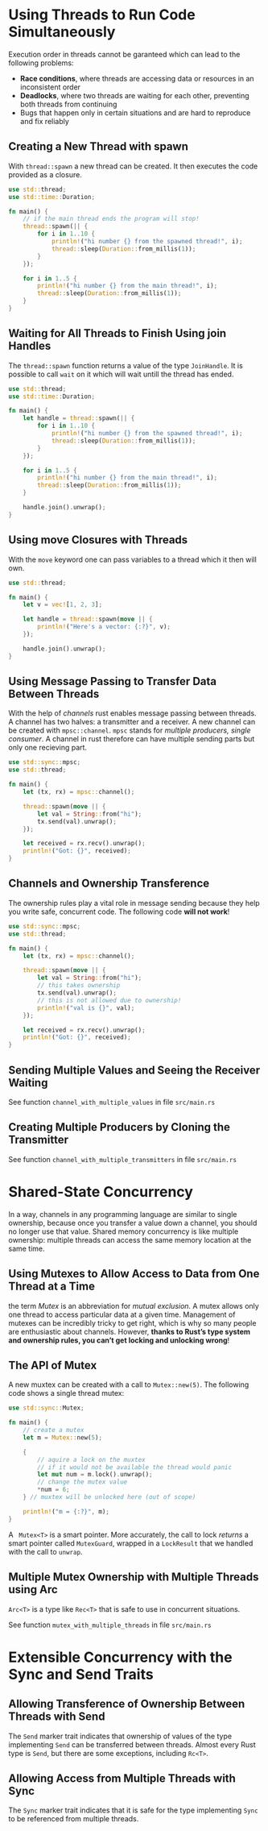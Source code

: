 # Using Threads to Run Code Simultaneously

Execution order in threads cannot be garanteed which can lead to the following problems:

- **Race conditions**, where threads are accessing data or resources in an inconsistent order
- **Deadlocks**, where two threads are waiting for each other, preventing both threads from continuing
- Bugs that happen only in certain situations and are hard to reproduce and fix reliably

## Creating a New Thread with spawn

With `thread::spawn` a new thread can be created. It then executes the code provided as a closure.

```rs
use std::thread;
use std::time::Duration;

fn main() {
    // if the main thread ends the program will stop!
    thread::spawn(|| {
        for i in 1..10 {
            println!("hi number {} from the spawned thread!", i);
            thread::sleep(Duration::from_millis(1));
        }
    });

    for i in 1..5 {
        println!("hi number {} from the main thread!", i);
        thread::sleep(Duration::from_millis(1));
    }
}
```

## Waiting for All Threads to Finish Using join Handles

The `thread::spawn` function returns a value of the type `JoinHandle`. It is possible to call `wait` on it which will wait untill the thread has ended.

```rs
use std::thread;
use std::time::Duration;

fn main() {
    let handle = thread::spawn(|| {
        for i in 1..10 {
            println!("hi number {} from the spawned thread!", i);
            thread::sleep(Duration::from_millis(1));
        }
    });

    for i in 1..5 {
        println!("hi number {} from the main thread!", i);
        thread::sleep(Duration::from_millis(1));
    }

    handle.join().unwrap();
}
```

## Using move Closures with Threads

With the `move` keyword one can pass variables to a thread which it then will own.

```rs
use std::thread;

fn main() {
    let v = vec![1, 2, 3];

    let handle = thread::spawn(move || {
        println!("Here's a vector: {:?}", v);
    });

    handle.join().unwrap();
}
```

## Using Message Passing to Transfer Data Between Threads

With the help of _channels_ rust enables message passing between threads. A channel has two halves: a transmitter and a receiver. A new channel can be created with `mpsc::channel`. `mpsc` stands for _multiple producers, single consumer_. A channel in rust therefore can have multiple sending parts but only one recieving part.

```rs
use std::sync::mpsc;
use std::thread;

fn main() {
    let (tx, rx) = mpsc::channel();

    thread::spawn(move || {
        let val = String::from("hi");
        tx.send(val).unwrap();
    });

    let received = rx.recv().unwrap();
    println!("Got: {}", received);
}
```

## Channels and Ownership Transference

The ownership rules play a vital role in message sending because they help you write safe, concurrent code. The following code **will not work**!

```rs
use std::sync::mpsc;
use std::thread;

fn main() {
    let (tx, rx) = mpsc::channel();

    thread::spawn(move || {
        let val = String::from("hi");
        // this takes ownership
        tx.send(val).unwrap();
        // this is not allowed due to ownership!
        println!("val is {}", val);
    });

    let received = rx.recv().unwrap();
    println!("Got: {}", received);
}
```

## Sending Multiple Values and Seeing the Receiver Waiting

See function `channel_with_multiple_values` in file `src/main.rs`

## Creating Multiple Producers by Cloning the Transmitter

See function `channel_with_multiple_transmitters` in file `src/main.rs`

# Shared-State Concurrency

In a way, channels in any programming language are similar to single ownership, because once you transfer a value down a channel, you should no longer use that value. Shared memory concurrency is like multiple ownership: multiple threads can access the same memory location at the same time.

## Using Mutexes to Allow Access to Data from One Thread at a Time

the term _Mutex_ is an abbreviation for _mutual exclusion_. A mutex allows only one thread to access particular data at a given time. Management of mutexes can be incredibly tricky to get right, which is why so many people are enthusiastic about channels. However, **thanks to Rust’s type system and ownership rules, you can’t get locking and unlocking wrong**!

## The API of Mutex<T>

A new muxtex can be created with a call to `Mutex::new(5)`. The following code shows a single thread mutex:

```rs
use std::sync::Mutex;

fn main() {
    // create a mutex
    let m = Mutex::new(5);

    {
        // aquire a lock on the muxtex
        // if it would not be available the thread would panic
        let mut num = m.lock().unwrap();
        // change the mutex value
        *num = 6;
    } // muxtex will be unlocked here (out of scope)

    println!("m = {:?}", m);
}
```

A ` Mutex<T>` is a smart pointer. More accurately, the call to lock _returns_ a smart pointer called `MutexGuard`, wrapped in a `LockResult` that we handled with the call to `unwrap`.

## Multiple Mutex<T> Ownership with Multiple Threads using Arc<T>

`Arc<T>` is a type like `Rec<T>` that is safe to use in concurrent situations.

See function `mutex_with_multiple_threads` in file `src/main.rs`

# Extensible Concurrency with the Sync and Send Traits

## Allowing Transference of Ownership Between Threads with Send

The `Send` marker trait indicates that ownership of values of the type implementing `Send` can be transferred between threads. Almost every Rust type is `Send`, but there are some exceptions, including `Rc<T>`.

## Allowing Access from Multiple Threads with Sync

The `Sync` marker trait indicates that it is safe for the type implementing `Sync` to be referenced from multiple threads.
